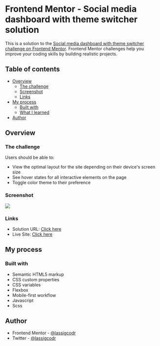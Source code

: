 # Frontend Mentor - Social media dashboard with theme switcher solution

This is a solution to the [Social media dashboard with theme switcher challenge on Frontend Mentor](https://www.frontendmentor.io/challenges/social-media-dashboard-with-theme-switcher-6oY8ozp_H). Frontend Mentor challenges help you improve your coding skills by building realistic projects. 

## Table of contents

- [Overview](#overview)
  - [The challenge](#the-challenge)
  - [Screenshot](#screenshot)
  - [Links](#links)
- [My process](#my-process)
  - [Built with](#built-with)
  - [What I learned](#what-i-learned)
- [Author](#author)

## Overview

### The challenge

Users should be able to:

- View the optimal layout for the site depending on their device's screen size
- See hover states for all interactive elements on the page
- Toggle color theme to their preference

### Screenshot

![](./screenshot.jpg)

### Links

- Solution URL: [Click here](https://github.com/lassigcodr/social-media-light-dark-theme)
- Live Site: [Click here](https://lassigcodr.github.io/social-media-light-dark-theme/index.html)


## My process

### Built with

- Semantic HTML5 markup
- CSS custom properties
- CSS variables
- Flexbox
- Mobile-first workflow
- Javascript
- Scss


## Author

- Frontend Mentor - [@lassigcodr](https://www.frontendmentor.io/profile/lassigcodr)
- Twitter - [@lassigcodr](https://www.twitter.com/lassigcodr)

